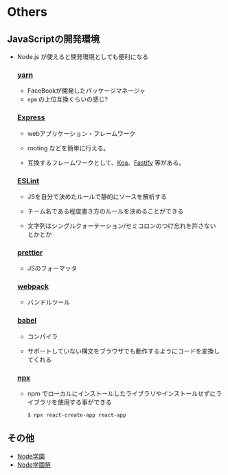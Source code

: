 # Others

## JavaScriptの開発環境

* Node.js が使えると開発環境としても便利になる

  ### [yarn](https://yarnpkg.com/lang/en/)

  * FaceBookが開発したパッケージマネージャ
  * `npm` の上位互換くらいの感じ?

  ### [Express](http://expressjs.com/ja/)

  * webアプリケーション・フレームワーク

  * rooting などを簡単に行える。
  * 互換するフレームワークとして、[Koa](https://github.com/koajs/koa)、[Fastify](https://github.com/fastify/fastify) 等がある。

  ### [ESLint](https://eslint.org/)

  * JSを自分で決めたルールで静的にソースを解析する

  * チーム名である程度書き方のルールを決めることができる
  * 文字列はシングルクォーテーション/セミコロンのつけ忘れを許さない とかとか

  ### [prettier](https://github.com/prettier/prettier)

  * JSのフォーマッタ

  ### [webpack](https://webpack.js.org/)

  * バンドルツール

  ### [babel](https://babeljs.io/)

  * コンパイラ

  * サポートしていない構文をブラウザでも動作するようにコードを変換してくれる

  ### [npx](https://www.npmjs.com/package/npx)

  * npm でローカルにインストールしたライブラリやインストールせずにライブラリを使用する事ができる

    ```sh
    $ npx react-create-app react-app
    ```

## その他

* [Node学園](https://nodejs.connpass.com/event/69853/)
* [Node学園祭](http://nodefest.jp/2017/)
